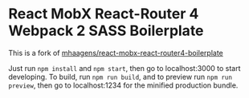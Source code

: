 # React MobX React-Router 4 Webpack 2 SASS Boilerplate

This is a fork of [mhaagens/react-mobx-react-router4-boilerplate](https://github.com/mhaagens/react-mobx-react-router4-boilerplate)

Just run `npm install` and `npm start`, then go to localhost:3000 to start developing.
To build, run `npm run build`, and to preview run `npm run preview`, then go
to localhost:1234 for the minified production bundle.
